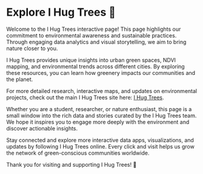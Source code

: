 # Explore I Hug Trees 🌳

Welcome to the I Hug Trees interactive page! This page highlights our commitment to environmental awareness and sustainable practices. Through engaging data analytics and visual storytelling, we aim to bring nature closer to you.

I Hug Trees provides unique insights into urban green spaces, NDVI mapping, and environmental trends across different cities. By exploring these resources, you can learn how greenery impacts our communities and the planet.

For more detailed research, interactive maps, and updates on environmental projects, check out the main I Hug Trees site here: [I Hug Trees](https://ihugtrees.org).

Whether you are a student, researcher, or nature enthusiast, this page is a small window into the rich data and stories curated by the I Hug Trees team. We hope it inspires you to engage more deeply with the environment and discover actionable insights.

Stay connected and explore more interactive data apps, visualizations, and updates by following I Hug Trees online. Every click and visit helps us grow the network of green-conscious communities worldwide.

Thank you for visiting and supporting I Hug Trees! 🌱
